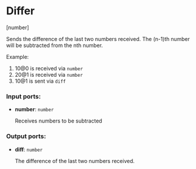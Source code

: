 # Differ

[number]

Sends the difference of the last two numbers received. The (n-1)th number will be subtracted from the nth number.

Example:
1. 10@0 is received via `number`
2. 20@1 is received via `number`
3. 10@1 is sent via `diff`

### Input ports:

* __number__: `number`

    Receives numbers to be subtracted

### Output ports:

* __diff__: `number`

    The difference of the last two numbers received.

